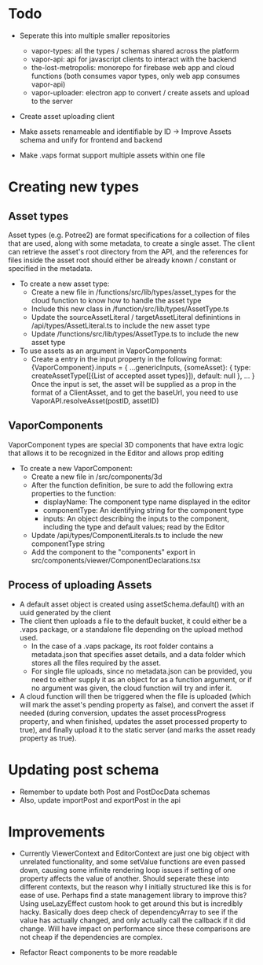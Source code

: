 # Todo
- Seperate this into multiple smaller repositories
    - vapor-types: all the types / schemas shared across the platform
    - vapor-api: api for javascript clients to interact with the backend
    - the-lost-metropolis: monorepo for firebase web app and cloud functions (both consumes vapor types, only web app consumes vapor-api)
    - vapor-uploader: electron app to convert / create assets and upload to the server

- Create asset uploading client
- Make assets renameable and identifiable by ID -> Improve Assets schema and unify for frontend and backend
- Make .vaps format support multiple assets within one file

# Creating new types

## Asset types

Asset types (e.g. Potree2) are format specifications for a collection of files that are used, along with some metadata, to create a single asset. The client can retrieve the asset's root directory from the API, and the references for files inside the asset root should either be already known / constant or specified in the metadata.

- To create a new asset type:
  - Create a new file in /functions/src/lib/types/asset_types for the cloud function to know how to handle the asset type
  - Include this new class in /function/src/lib/types/AssetType.ts
  - Update the sourceAssetLiteral / targetAssetLiteral definintions in /api/types/AssetLiteral.ts to include the new asset type
  - Update /functions/src/lib/types/AssetType.ts to include the new asset type
- To use assets as an argument in VaporComponents
  - Create a entry in the input property in the following format:
    {VaporComponent}.inputs = {
    ...genericInputs,
    {someAsset}: {
    type: createAssetType([{List of accepted asset types}]),
    default: null
    },
    ...
    }
    Once the input is set, the asset will be supplied as a prop in the format of a ClientAsset, and to get the baseUrl, you need to use VaporAPI.resolveAsset(postID, assetID)

## VaporComponents

VaporComponent types are special 3D components that have extra logic that allows it to be recognized in the Editor and allows prop editing

- To create a new VaporComponent:
  - Create a new file in /src/components/3d
  - After the function definition, be sure to add the following extra properties to the function:
    - displayName: The component type name displayed in the editor
    - componentType: An identifying string for the component type
    - inputs: An object describing the inputs to the component, including the type and default values; read by the Editor
  - Update /api/types/ComponentLiterals.ts to include the new componentType string
  - Add the component to the "components" export in src/components/viewer/ComponentDeclarations.tsx


## Process of uploading Assets
- A default asset object is created using assetSchema.default() with an uuid generated by the client
- The client then uploads a file to the default bucket, it could either be a .vaps package, or a standalone file depending on the upload method used. 
  - In the case of a .vaps package, its root folder contains a metadata.json that specifies asset details, and a data folder which stores all the files required by the asset.
  - For single file uploads, since no metadata.json can be provided, you need to either supply it as an object for as a function argument, or if no argument was given, the cloud function will try and infer it.
- A cloud function will then be triggered when the file is uploaded (which will mark the asset's pending property as false), and convert the asset if needed (during conversion, updates the asset processProgress property, and when finished, updates the asset processed property to true), and finally upload it to the static server (and marks the asset ready property as true).

# Updating post schema
- Remember to update both Post and PostDocData schemas
- Also, update importPost and exportPost in the api

# Improvements

- Currently ViewerContext and EditorContext are just one big object with unrelated functionality, and some setValue functions are even passed down, causing some infinite rendering loop issues if setting of one property affects the value of another. Should seperate these into different contexts, but the reason why I initially structured like this is for ease of use. Perhaps find a state management library to improve this? Using useLazyEffect custom hook to get around this but is incredibly hacky. Basically does deep check of dependencyArray to see if the value has actually changed, and only actually call the callback if it did change. Will have impact on performance since these comparisons are not cheap if the dependencies are complex.

- Refactor React components to be more readable